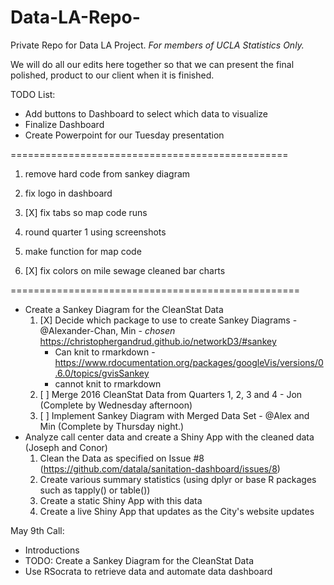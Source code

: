 # Data-LA-Repo-

Private Repo for Data LA Project. *For members of UCLA Statistics Only.*

We will do all our edits here together so that we can present the final polished, product to our client when it is finished.

TODO List:

- Add buttons to Dashboard to select which data to visualize
- Finalize Dashboard
- Create Powerpoint for our Tuesday presentation

================================================


1. remove hard code from sankey diagram

2. fix logo in dashboard

3. [X] fix tabs so map code runs

4. round quarter 1 using screenshots

5. make function for map code

6. [X] fix colors on mile sewage cleaned bar charts

==================================================

  * Create a Sankey Diagram for the CleanStat Data
      1. [X] Decide which package to use to create Sankey Diagrams 
        - @Alexander-Chan, Min
        - *chosen* https://christophergandrud.github.io/networkD3/#sankey  
           - Can knit to rmarkdown
        - https://www.rdocumentation.org/packages/googleVis/versions/0.6.0/topics/gvisSankey
           - cannot knit to rmarkdown
      2. [ ] Merge 2016 CleanStat Data from Quarters 1, 2, 3 and 4
        - Jon (Complete by Wednesday afternoon)
      3. [ ] Implement Sankey Diagram with Merged Data Set
        - @Alex and Min (Complete by Thursday night.)
   * Analyze call center data and create a Shiny App with the cleaned data (Joseph and Conor)
      1. Clean the Data as specified on Issue #8 (https://github.com/datala/sanitation-dashboard/issues/8)
      2. Create various summary statistics (using dplyr or base R packages such as tapply() or table())
      3. Create a static Shiny App with this data
      4. Create a live Shiny App that updates as the City's website updates

May 9th Call:
* Introductions
* TODO: Create a Sankey Diagram for the CleanStat Data
* Use RSocrata to retrieve data and automate data dashboard 


